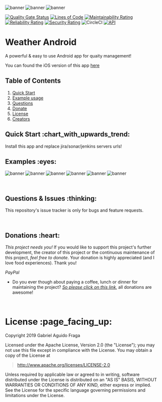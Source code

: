 ![banner](https://raw.github.com/kaapiel/Raw-content/master/Weather-Android/menu.png)
![banner](https://raw.github.com/kaapiel/Raw-content/master/Weather-Android/ranking.png)
![banner](https://raw.github.com/kaapiel/Raw-content/master/Weather-Android/system-options-0.png)

[![Quality Gate Status](https://sonarcloud.io/api/project_badges/measure?project=weather-android&metric=alert_status)](https://sonarcloud.io/dashboard?id=weather-android)
[![Lines of Code](https://sonarcloud.io/api/project_badges/measure?project=weather-android&metric=ncloc)](https://sonarcloud.io/dashboard?id=weather-android)
[![Maintainability Rating](https://sonarcloud.io/api/project_badges/measure?project=weather-android&metric=sqale_rating)](https://sonarcloud.io/dashboard?id=weather-android)
[![Reliability Rating](https://sonarcloud.io/api/project_badges/measure?project=weather-android&metric=reliability_rating)](https://sonarcloud.io/dashboard?id=weather-android)
[![Security Rating](https://sonarcloud.io/api/project_badges/measure?project=weather-android&metric=security_rating)](https://sonarcloud.io/dashboard?id=weather-android)
![CircleCI](https://img.shields.io/circleci/build/github/kaapiel/Weather-Android/master)
[![API](https://img.shields.io/badge/API-26%2B-green.svg?style=flat)](https://android-arsenal.com/api?level=26)

# Weather Android
A powerful & easy to use Android app for quaity management!

You can found the iOS version of this app [here](https://github.com/kaapiel/Weather-iOS)

## Table of Contents
1. [Quick Start](#quick-start)
1. [Example usage](#examples)
1. [Questions](#report)
1. [Donate](#donate)
1. [License](#licence)
1. [Creators](#creators)

<h2 id="quick-start">Quick Start :chart_with_upwards_trend:</h2>
Install this app and replace jira/sonar/jenkins servers urls!

<br/>

<h2 id="examples">Examples :eyes:</h2>

![banner](https://raw.github.com/kaapiel/Raw-content/master/Weather-Android/cards.png)
![banner](https://raw.github.com/kaapiel/Raw-content/master/Weather-Android/splash.png)
![banner](https://raw.github.com/kaapiel/Raw-content/master/Weather-Android/suggestions.png)
![banner](https://raw.github.com/kaapiel/Raw-content/master/Weather-Android/system-options-1.png)
![banner](https://raw.github.com/kaapiel/Raw-content/master/Weather-Android/system-options-2.png)
![banner](https://raw.github.com/kaapiel/Raw-content/master/Weather-Android/system-options-3.png)

<br/>

<h2 id="report">Questions & Issues :thinking:</h2>

This repository's issue tracker is only for bugs and feature requests.  

<br/>

<h2 id="donate">Donations :heart:</h2>

*This project needs you!* If you would like to support this project's further development, the creator of this project or the continuous maintenance of this project, *feel free to donate*. Your donation is highly appreciated (and I love food experiences). Thank you!

*PayPal*

- Do you ever though about paying a coffee, lunch or dinner for maintaining the project? [*So please click on this link*](https://www.paypal.com/cgi-bin/webscr?cmd=_donations&business=gabriel_aguido@hotmail.com&lc=US&item_name=Donation+to+Wearever+You+Are+Android+Maintenance&no_note=0&cn=&currency_code=USD&bn=PP-DonationsBF:btn_donateCC_LG.gif:NonHosted), all donations are awesome!

<br/>

<h1 id="license">License :page_facing_up:</h1>

Copyright 2019 Gabriel Aguido Fraga

Licensed under the Apache License, Version 2.0 (the "License");
you may not use this file except in compliance with the License.
You may obtain a copy of the License at

> http://www.apache.org/licenses/LICENSE-2.0

Unless required by applicable law or agreed to in writing, software
distributed under the License is distributed on an "AS IS" BASIS,
WITHOUT WARRANTIES OR CONDITIONS OF ANY KIND, either express or implied.
See the License for the specific language governing permissions and
limitations under the License.

<br/>

